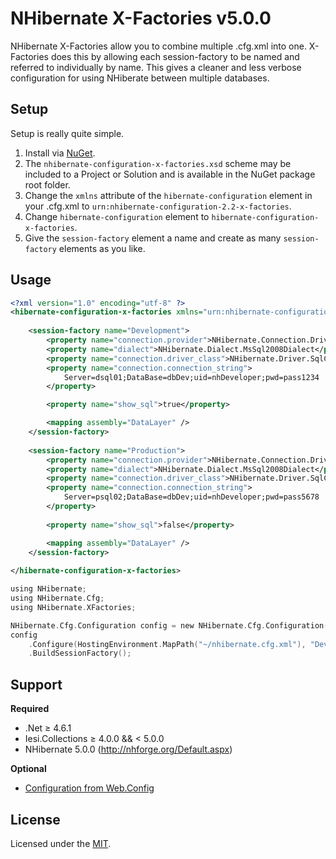 NHibernate X-Factories v5.0.0
=================================

NHibernate X-Factories allow you to combine multiple .cfg.xml into one. X-Factories does this by allowing each session-factory to be named and referred to individually by name. This gives a cleaner and less verbose configuration for using NHiberate between multiple databases.


Setup
---------

Setup is really quite simple.

1. Install via [NuGet](https://www.nuget.org/packages/NHibernate.XFactories/).
2. The `nhibernate-configuration-x-factories.xsd` scheme may be included to a Project or Solution and is available in the NuGet package root folder.
3. Change the `xmlns` attribute of the `hibernate-configuration` element in your .cfg.xml to `urn:nhibernate-configuration-2.2-x-factories`.
4. Change `hibernate-configuration` element to `hibernate-configuration-x-factories`.
5. Give the `session-factory` element a name and create as many `session-factory` elements as you like.

Usage
---------

~~~ xml
<?xml version="1.0" encoding="utf-8" ?>
<hibernate-configuration-x-factories xmlns="urn:nhibernate-configuration-2.2-x-factories">
	
	<session-factory name="Development">
		<property name="connection.provider">NHibernate.Connection.DriverConnectionProvider</property>
		<property name="dialect">NHibernate.Dialect.MsSql2008Dialect</property>
		<property name="connection.driver_class">NHibernate.Driver.SqlClientDriver</property>
		<property name="connection.connection_string">
			Server=dsql01;DataBase=dbDev;uid=nhDeveloper;pwd=pass1234
		</property>

		<property name="show_sql">true</property>

		<mapping assembly="DataLayer" />
	</session-factory>
	
	<session-factory name="Production">
		<property name="connection.provider">NHibernate.Connection.DriverConnectionProvider</property>
		<property name="dialect">NHibernate.Dialect.MsSql2008Dialect</property>
		<property name="connection.driver_class">NHibernate.Driver.SqlClientDriver</property>
		<property name="connection.connection_string">
			Server=psql02;DataBase=dbDev;uid=nhDeveloper;pwd=pass5678
		</property>
		
		<property name="show_sql">false</property>

		<mapping assembly="DataLayer" />
	</session-factory>
	
</hibernate-configuration-x-factories>
~~~

~~~ c
using NHibernate;
using NHibernate.Cfg;
using NHibernate.XFactories;

NHibernate.Cfg.Configuration config = new NHibernate.Cfg.Configuration();
config
	.Configure(HostingEnvironment.MapPath("~/nhibernate.cfg.xml"), "Development")
	.BuildSessionFactory();
~~~

Support
-----------
**Required**

* .Net ≥ 4.6.1
* Iesi.Collections ≥ 4.0.0 && < 5.0.0
* NHibernate 5.0.0 (http://nhforge.org/Default.aspx)

**Optional**

* [Configuration from Web.Config](https://github.com/roydukkey/NHibernate-X-Factories/wiki/Configuration-from-Web.Config)


License
-----------

Licensed under the [MIT](LICENSE).
